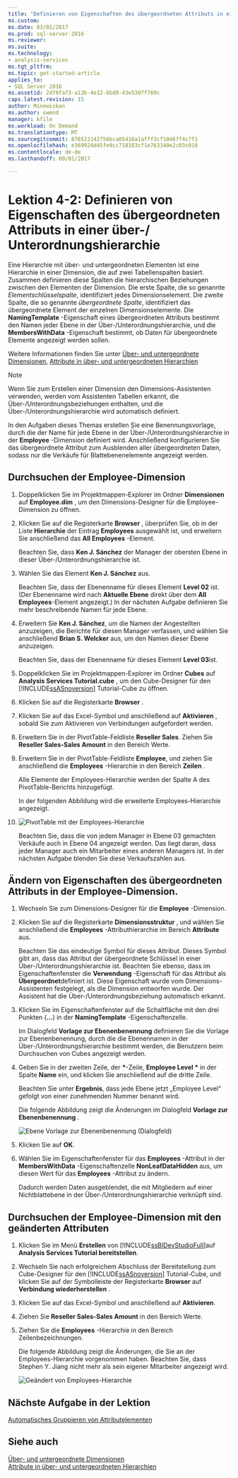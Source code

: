 ```yaml
---
title: "Definieren von Eigenschaften des übergeordneten Attributs in einer über-/ Unterordnungshierarchie | Microsoft Docs"
ms.custom: 
ms.date: 03/01/2017
ms.prod: sql-server-2016
ms.reviewer: 
ms.suite: 
ms.technology:
- analysis-services
ms.tgt_pltfrm: 
ms.topic: get-started-article
applies_to:
- SQL Server 2016
ms.assetid: 2d78fa73-a13b-4e12-bbd0-43e5307f760c
caps.latest.revision: 15
author: Minewiskan
ms.author: owend
manager: kfile
ms.workload: On Demand
ms.translationtype: MT
ms.sourcegitcommit: 876522142756bca05416a1afff3cf10467f4c7f1
ms.openlocfilehash: e369924d45fe9cc718103cf1e763340e2c03c018
ms.contentlocale: de-de
ms.lasthandoff: 09/01/2017

---
```

# <a name="lesson-4-2---defining-parent-attribute-properties-in-a-parent-child-hierarchy"></a>Lektion 4-2: Definieren von Eigenschaften des übergeordneten Attributs in einer über-/ Unterordnungshierarchie
Eine Hierarchie mit über- und untergeordneten Elementen ist eine Hierarchie in einer Dimension, die auf zwei Tabellenspalten basiert. Zusammen definieren diese Spalten die hierarchischen Beziehungen zwischen den Elementen der Dimension. Die erste Spalte, die so genannte *Elementschlüsselspalte*, identifiziert jedes Dimensionselement. Die zweite Spalte, die so genannte *übergeordnete Spalte*, identifiziert das übergeordnete Element der einzelnen Dimensionselemente. Die **NamingTemplate** -Eigenschaft eines übergeordneten Attributs bestimmt den Namen jeder Ebene in der Über-/Unterordnungshierarchie, und die **MembersWithData** -Eigenschaft bestimmt, ob Daten für übergeordnete Elemente angezeigt werden sollen.  
  
Weitere Informationen finden Sie unter [Über- und untergeordnete Dimensionen](../analysis-services/multidimensional-models/parent-child-dimension.md), [Attribute in über- und untergeordneten Hierarchien](../analysis-services/multidimensional-models/parent-child-dimension-attributes.md)  
  
> [!NOTE]  
> Wenn Sie zum Erstellen einer Dimension den Dimensions-Assistenten verwenden, werden vom Assistenten Tabellen erkannt, die Über-/Unterordnungsbeziehungen enthalten, und die Über-/Unterordnungshierarchie wird automatisch definiert.  
  
In den Aufgaben dieses Themas erstellen Sie eine Benennungsvorlage, durch die der Name für jede Ebene in der Über-/Unterordnungshierarchie in der **Employee** -Dimension definiert wird. Anschließend konfigurieren Sie das übergeordnete Attribut zum Ausblenden aller übergeordneten Daten, sodass nur die Verkäufe für Blattebenenelemente angezeigt werden.  
  
## <a name="browsing-the-employee-dimension"></a>Durchsuchen der Employee-Dimension  
  
1.  Doppelklicken Sie im Projektmappen-Explorer im Ordner **Dimensionen** auf **Employee.dim** , um den Dimensions-Designer für die Employee-Dimension zu öffnen.  
  
2.  Klicken Sie auf die Registerkarte **Browser** , überprüfen Sie, ob in der Liste **Hierarchie** der Eintrag **Employees** ausgewählt ist, und erweitern Sie anschließend das **All Employees** -Element.  
  
    Beachten Sie, dass **Ken J. Sánchez** der Manager der obersten Ebene in dieser Über-/Unterordnungshierarchie ist.  
  
3.  Wählen Sie das Element **Ken J. Sánchez** aus.  
  
    Beachten Sie, dass der Ebenenname für dieses Element **Level 02** ist. (Der Ebenenname wird nach **Aktuelle Ebene** direkt über dem **All Employees**-Element angezeigt.) In der nächsten Aufgabe definieren Sie mehr beschreibende Namen für jede Ebene.  
  
4.  Erweitern Sie **Ken J. Sánchez**, um die Namen der Angestellten anzuzeigen, die Berichte für diesen Manager verfassen, und wählen Sie anschließend **Brian S. Welcker** aus, um den Namen dieser Ebene anzuzeigen.  
  
    Beachten Sie, dass der Ebenenname für dieses Element **Level 03**ist.  
  
5.  Doppelklicken Sie im Projektmappen-Explorer im Ordner **Cubes** auf **Analysis Services Tutorial.cube** , um den Cube-Designer für den [!INCLUDE[ssASnoversion](../includes/ssasnoversion-md.md)] Tutorial-Cube zu öffnen.  
  
6.  Klicken Sie auf die Registerkarte **Browser** .  
  
7.  Klicken Sie auf das Excel-Symbol und anschließend auf **Aktivieren** , sobald Sie zum Aktivieren von Verbindungen aufgefordert werden.  
  
8.  Erweitern Sie in der PivotTable-Feldliste **Reseller Sales**. Ziehen Sie **Reseller Sales-Sales Amount** in den Bereich Werte.  
  
9. Erweitern Sie in der PivotTable-Feldliste **Employee**, und ziehen Sie anschließend die **Employees** -Hierarchie in den Bereich **Zeilen** .  
  
    Alle Elemente der Employees-Hierarchie werden der Spalte A des PivotTable-Berichts hinzugefügt.  
  
    In der folgenden Abbildung wird die erweiterte Employees-Hierarchie angezeigt.  
  
10. ![PivotTable mit der Employees-Hierarchie](../analysis-services/media/l4-employee-1.gif "PivotTable mit der Employees-Hierarchie")  
  
    Beachten Sie, dass die von jedem Manager in Ebene 03 gemachten Verkäufe auch in Ebene 04 angezeigt werden. Das liegt daran, dass jeder Manager auch ein Mitarbeiter eines anderen Managers ist. In der nächsten Aufgabe blenden Sie diese Verkaufszahlen aus.  
  
## <a name="modifying-parent-attribute-properties-in-the-employee-dimension"></a>Ändern von Eigenschaften des übergeordneten Attributs in der Employee-Dimension.  
  
1.  Wechseln Sie zum Dimensions-Designer für die **Employee** -Dimension.  
  
2.  Klicken Sie auf die Registerkarte **Dimensionsstruktur** , und wählen Sie anschließend die **Employees** -Attributhierarchie im Bereich **Attribute** aus.  
  
    Beachten Sie das eindeutige Symbol für dieses Attribut. Dieses Symbol gibt an, dass das Attribut der übergeordnete Schlüssel in einer Über-/Unterordnungshierarchie ist. Beachten Sie ebenso, dass im Eigenschaftenfenster die **Verwendung** -Eigenschaft für das Attribut als **Übergeordnet**definiert ist. Diese Eigenschaft wurde vom Dimensions-Assistenten festgelegt, als die Dimension entworfen wurde. Der Assistent hat die Über-/Unterordnungsbeziehung automatisch erkannt.  
  
3.  Klicken Sie im Eigenschaftenfenster auf die Schaltfläche mit den drei Punkten (**...**) in der **NamingTemplate** -Eigenschaftenzelle.  
  
    Im Dialogfeld **Vorlage zur Ebenenbenennung** definieren Sie die Vorlage zur Ebenenbenennung, durch die die Ebenennamen in der Über-/Unterordnungshierarchie bestimmt werden, die Benutzern beim Durchsuchen von Cubes angezeigt werden.  
  
4.  Geben Sie in der zweiten Zeile, der **\***-Zeile, **Employee Level \*** in der Spalte **Name** ein, und klicken Sie anschließend auf die dritte Zeile.  
  
    Beachten Sie unter **Ergebnis**, dass jede Ebene jetzt „Employee Level“ gefolgt von einer zunehmenden Nummer benannt wird.  
  
    Die folgende Abbildung zeigt die Änderungen im Dialogfeld **Vorlage zur Ebenenbenennung** .  
  
    ![Ebene Vorlage zur Ebenenbenennung (Dialogfeld)](../analysis-services/media/l4-namingtemplate.gif "Vorlage zur Ebenenbenennung (Dialogfeld)")  
  
5.  Klicken Sie auf **OK**.  
  
6.  Wählen Sie im Eigenschaftenfenster für das **Employees** -Attribut in der **MembersWithData** -Eigenschaftenzelle **NonLeafDataHidden** aus, um diesen Wert für das **Employees** -Attribut zu ändern.  
  
    Dadurch werden Daten ausgeblendet, die mit Mitgliedern auf einer Nichtblattebene in der Über-/Unterordnungshierarchie verknüpft sind.  
  
## <a name="browsing-the-employee-dimension-with-the-modified-attributes"></a>Durchsuchen der Employee-Dimension mit den geänderten Attributen  
  
1.  Klicken Sie im Menü **Erstellen** von [!INCLUDE[ssBIDevStudioFull](../includes/ssbidevstudiofull-md.md)]auf **Analysis Services Tutorial bereitstellen**.  
  
2.  Wechseln Sie nach erfolgreichem Abschluss der Bereitstellung zum Cube-Designer für den [!INCLUDE[ssASnoversion](../includes/ssasnoversion-md.md)] Tutorial-Cube, und klicken Sie auf der Symbolleiste der Registerkarte **Browser** auf **Verbindung wiederherstellen** .  
  
3.  Klicken Sie auf das Excel-Symbol und anschließend auf **Aktivieren**.  
  
4.  Ziehen Sie **Reseller Sales-Sales Amount** in den Bereich Werte.  
  
5.  Ziehen Sie die **Employees** -Hierarchie in den Bereich Zeilenbezeichnungen.  
  
    Die folgende Abbildung zeigt die Änderungen, die Sie an der Employees-Hierarchie vorgenommen haben. Beachten Sie, dass Stephen Y. Jiang nicht mehr als sein eigener Mitarbeiter angezeigt wird.  
  
    ![Geändert von Employees-Hierarchie](../analysis-services/media/l4-employee-2.png "geändert Employees-Hierarchie")  
  
## <a name="next-task-in-lesson"></a>Nächste Aufgabe in der Lektion  
[Automatisches Gruppieren von Attributelementen](../analysis-services/lesson-4-3-automatically-grouping-attribute-members.md)  
  
## <a name="see-also"></a>Siehe auch  
[Über- und untergeordnete Dimensionen](../analysis-services/multidimensional-models/parent-child-dimension.md)  
[Attribute in über- und untergeordneten Hierarchien](../analysis-services/multidimensional-models/parent-child-dimension-attributes.md)  
  
  
  

